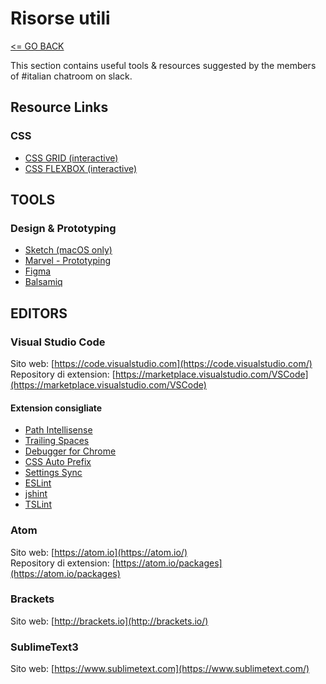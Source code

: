 # Risorse utili

[<= GO BACK ](../README.md)

This section contains useful tools & resources suggested by the members of #italian chatroom on slack.


## Resource Links
### CSS
* [CSS GRID (interactive)](http://cssgridgarden.com/)
* [CSS FLEXBOX (interactive)](http://flexboxfroggy.com/)



## TOOLS
### Design & Prototyping
* [Sketch (macOS only)](https://www.sketchapp.com/)
* [Marvel - Prototyping](https://marvelapp.com/)
* [Figma](https://www.figma.com/)
* [Balsamiq](https://balsamiq.com/)



## EDITORS
### Visual Studio Code
Sito web: [https://code.visualstudio.com](https://code.visualstudio.com/)  
Repository di extension: [https://marketplace.visualstudio.com/VSCode](https://marketplace.visualstudio.com/VSCode)

#### Extension consigliate
* [Path Intellisense](https://marketplace.visualstudio.com/items?itemName=christian-kohler.path-intellisense)
* [Trailing Spaces](https://marketplace.visualstudio.com/items?itemName=shardulm94.trailing-spaces)
* [Debugger for Chrome](https://marketplace.visualstudio.com/items?itemName=msjsdiag.debugger-for-chrome)
* [CSS Auto Prefix](https://marketplace.visualstudio.com/items?itemName=sporiley.css-auto-prefix)
* [Settings Sync](https://marketplace.visualstudio.com/items?itemName=Shan.code-settings-sync)
* [ESLint](https://marketplace.visualstudio.com/items?itemName=dbaeumer.vscode-eslint)
* [jshint](https://marketplace.visualstudio.com/items?itemName=dbaeumer.jshint)
* [TSLint](https://marketplace.visualstudio.com/items?itemName=eg2.tslint)

### Atom
Sito web: [https://atom.io](https://atom.io/)  
Repository di extension: [https://atom.io/packages](https://atom.io/packages)

### Brackets
Sito web: [http://brackets.io](http://brackets.io/)

### SublimeText3
Sito web: [https://www.sublimetext.com](https://www.sublimetext.com/)
